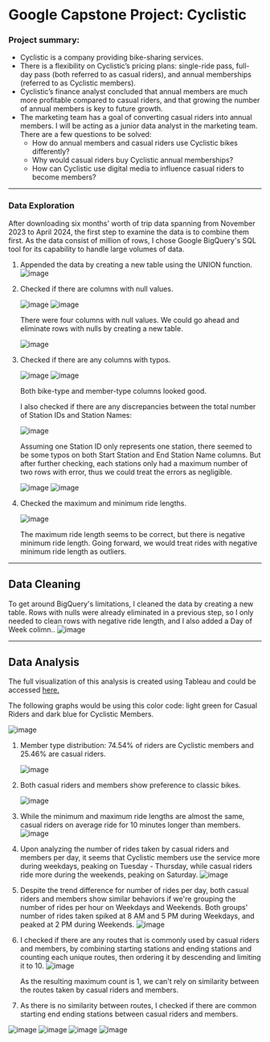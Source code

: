 # Google Capstone Project: Cyclistic 

### Project summary:
- Cyclistic is a company providing bike-sharing services.
- There is a flexibility on Cyclistic’s pricing plans: single-ride pass, full-day pass (both referred to as casual riders), and annual memberships (referred to as Cyclistic members).
- Cyclistic’s finance analyst concluded that annual members are much more profitable compared to casual riders, and that growing the number of annual members is key to future growth.
- The marketing team has a goal of converting casual riders into annual members. I will be acting as a junior data analyst in the marketing team. There are a few questions to be solved:
    - How do annual members and casual riders use Cyclistic bikes differently?
    - Why would casual riders buy Cyclistic annual memberships?
    - How can Cyclistic use digital media to influence casual riders to become members?
 
 ---

### Data Exploration
After downloading six months' worth of trip data spanning from November 2023 to April 2024, the first step to examine the data is to combine them first. As the data consist of million of rows, I chose Google BigQuery's SQL tool for its capability to handle large volumes of data.

1. Appended the data by creating a new table using the UNION function.
![image](https://github.com/vidyadnina/Cyclistic-capstone-project/assets/171537335/18ac7598-a3f8-437d-a166-397c6bcf055c)

2. Checked if there are columns with null values.
   
   ![image](https://github.com/vidyadnina/Cyclistic-capstone-project/assets/171537335/aecbcee6-4391-4127-bfbe-22fcdeb1218f)
   ![image](https://github.com/vidyadnina/Cyclistic-capstone-project/assets/171537335/1e0bca5a-9581-4741-9979-847b64a2bce5)

   There were four columns with null values. We could go ahead and eliminate rows with nulls by creating a new table.
   
   ![image](https://github.com/vidyadnina/Cyclistic-capstone-project/assets/171537335/dafc6dbe-be8a-49d1-b98a-61db9747fea7)

3. Checked if there are any columns with typos.

   ![image](https://github.com/vidyadnina/Cyclistic-capstone-project/assets/171537335/1c9e8763-5be4-45ba-a1d7-8d212abf459a)
   ![image](https://github.com/vidyadnina/Cyclistic-capstone-project/assets/171537335/b1c4b764-9110-4e4c-9305-2b1faa78951a)

   Both bike-type and member-type columns looked good.

   I also checked if there are any discrepancies between the total number of Station IDs and Station Names:

   ![image](https://github.com/vidyadnina/Cyclistic-capstone-project/assets/171537335/043a44e7-ce91-4aa0-bcb1-23e76091de32)

    Assuming one Station ID only represents one station, there seemed to be some typos on both Start Station and End Station Name columns. But after further checking, each stations only had a maximum number of two rows with error, thus we could treat the errors as negligible.
   
   ![image](https://github.com/vidyadnina/Cyclistic-capstone-project/assets/171537335/1604a0c9-95e6-4318-bdae-525b8eacfbaf)
   ![image](https://github.com/vidyadnina/Cyclistic-capstone-project/assets/171537335/0d396975-7dc1-4f71-b92a-02acd9ae2df8)

4. Checked the maximum and minimum ride lengths.

   ![image](https://github.com/vidyadnina/Cyclistic-capstone-project/assets/171537335/e5603071-7c89-4e4f-af8a-67e3c16a6579)

   The maximum ride length seems to be correct, but there is negative minimum ride length. Going forward, we would treat rides with negative minimum ride length as outliers.



---

## Data Cleaning

To get around BigQuery's limitations, I cleaned the data by creating a new table. Rows with nulls were already eliminated in a previous step, so I only needed to clean rows with negative ride length, and I also added a Day of Week colimn..
![image](https://github.com/vidyadnina/Cyclistic-capstone-project/assets/171537335/f3e93e20-ac8e-4bea-b3f8-9460444c4d85)




---

## Data Analysis

The full visualization of this analysis is created using Tableau and could be accessed [here.](https://public.tableau.com/views/Cyclisticcapstone_Vidya/Dashboard1?:language=en-US&publish=yes&:sid=&:display_count=n&:origin=viz_share_link)

The following graphs would be using this color code: light green for Casual Riders and dark blue for Cyclistic Members.

![image](https://github.com/vidyadnina/Cyclistic-capstone-project/assets/171537335/bdde05ec-a7c6-4ed9-91f8-d7a07aaf3d40)



1. Member type distribution: 74.54% of riders are Cyclistic members and 25.46% are casual riders.

   ![image](https://github.com/vidyadnina/Cyclistic-capstone-project/assets/171537335/551d03fb-9122-4726-b1dc-a157edd8337f)

2. Both casual riders and members show preference to classic bikes.

   ![image](https://github.com/vidyadnina/Cyclistic-capstone-project/assets/171537335/31530fdd-8e33-4856-bda7-200bf7262406)
   
3. While the minimum and maximum ride lengths are almost the same, casual riders on average ride for 10 minutes longer than members.
   ![image](https://github.com/vidyadnina/Cyclistic-capstone-project/assets/171537335/ce5bfb92-de20-4d87-aa0c-7392bc487032)

4. Upon analyzing the number of rides taken by casual riders and members per day, it seems that Cyclistic members use the service more during weekdays, peaking on Tuesday - Thursday, while casual riders ride more during the weekends, peaking on Saturday.
   ![image](https://github.com/vidyadnina/Cyclistic-capstone-project/assets/171537335/1a496b9c-fe8d-4a00-8217-cfd73a4347df)

5. Despite the trend difference for number of rides per day, both casual riders and members show similar behaviors if we're grouping the number of rides per hour on Weekdays and Weekends. Both groups' number of rides taken spiked at 8 AM and 5 PM during Weekdays, and peaked at 2 PM during Weekends.
    ![image](https://github.com/vidyadnina/Cyclistic-capstone-project/assets/171537335/faf557b2-a050-4689-84c6-1feefb940e6f)


8. I checked if there are any routes that is commonly used by casual riders and members, by combining starting stations and ending stations and counting each unique routes, then ordering it by descending and limiting it to 10.
   ![image](https://github.com/vidyadnina/Cyclistic-capstone-project/assets/171537335/7a03a746-1041-46ee-bd01-a07573f066f0)

   As the resulting maximum count is 1, we can't rely on similarity between the routes taken by casual riders and members.

9. As there is no similarity between routes, I checked if there are common starting end ending stations between casual riders and members. 

![image](https://github.com/vidyadnina/Cyclistic-capstone-project/assets/171537335/298a0530-64d1-4f01-ba5c-0760c027cf44)
![image](https://github.com/vidyadnina/Cyclistic-capstone-project/assets/171537335/2f4e12d9-0506-4a31-8538-e15023c6c404)
![image](https://github.com/vidyadnina/Cyclistic-capstone-project/assets/171537335/102f30c8-bed1-44a8-8d0a-697916c06cf9)
![image](https://github.com/vidyadnina/Cyclistic-capstone-project/assets/171537335/7b2e5aa2-d859-4fe8-9905-34ab0c1ea603)
















